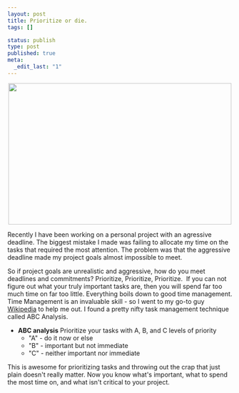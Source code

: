 ```yaml
--- 
layout: post
title: Prioritize or die.
tags: []

status: publish
type: post
published: true
meta: 
  _edit_last: "1"
---
```

<p style="text-align: center;"><a href="http://www.flickr.com/photos/beforethecoffee/2404849371/"><img class=" aligncenter" title="overworked" src="http://i.imgur.com/WxKxN.jpg" alt="" width="500" height="317" /></a></p>
Recently I have been working on a personal project with an agressive deadline. The biggest mistake I made was failing to allocate my time on the tasks that required the most attention. The problem was that the aggressive deadline made my project goals almost impossible to meet.

So if project goals are unrealistic and aggressive, how do you meet deadlines and commitments? Prioritize, Prioritize, Prioritize.  If you can not figure out what your truly important tasks are, then you will spend far too much time on far too little. Everything boils down to good time management. Time Management is an invaluable skill - so I went to my go-to guy <a href="http://en.wikipedia.org/wiki/Time_management">Wikipedia</a> to help me out. I found a pretty nifty task management technique called ABC Analysis.


<ul>
	<li> <strong>ABC analysis</strong> Prioritize your tasks with A, B, and C levels of priority
<ul>
	<li>"A" - do it now or else</li>
	<li>"B" - important but not immediate</li>
	<li>"C" - neither important nor immediate</li>
</ul>
</li>
</ul>

This is awesome for prioritizing tasks and throwing out the crap that just plain doesn't really matter. Now you know what's important, what to spend the most time on, and what isn't critical to your project.
